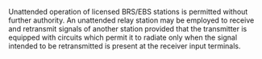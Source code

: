 Unattended operation of licensed BRS/EBS stations is permitted without further authority. An unattended relay station may be employed to receive and retransmit signals of another station provided that the transmitter is equipped with circuits which permit it to radiate only when the signal intended to be retransmitted is present at the receiver input terminals.


